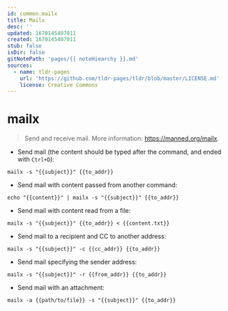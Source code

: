 ```yaml
---
id: common.mailx
title: Mailx
desc: ''
updated: 1670145407011
created: 1670145407011
stub: false
isDir: false
gitNotePath: 'pages/{{ noteHiearchy }}.md'
sources:
  - name: tldr-pages
    url: 'https://github.com/tldr-pages/tldr/blob/master/LICENSE.md'
    license: Creative Commons
---
```

# mailx

> Send and receive mail.
> More information: <https://manned.org/mailx>.

- Send mail (the content should be typed after the command, and ended with `Ctrl+D`):

`mailx -s "{{subject}}" {{to_addr}}`

- Send mail with content passed from another command:

`echo "{{content}}" | mailx -s "{{subject}}" {{to_addr}}`

- Send mail with content read from a file:

`mailx -s "{{subject}}" {{to_addr}} < {{content.txt}}`

- Send mail to a recipient and CC to another address:

`mailx -s "{{subject}}" -c {{cc_addr}} {{to_addr}}`

- Send mail specifying the sender address:

`mailx -s "{{subject}}" -r {{from_addr}} {{to_addr}}`

- Send mail with an attachment:

`mailx -a {{path/to/file}} -s "{{subject}}" {{to_addr}}`

